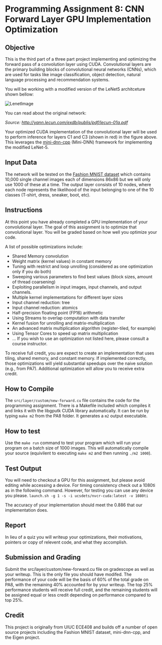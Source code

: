 
# Programming Assignment 8: CNN Forward Layer GPU Implementation Optimization

## Objective

This is the third part of a three part project implementing and optimizing the forward pass of a convolution layer using CUDA. Convolutional layers are the primary building blocks of convolutional neural networks (CNNs), which are used for tasks like image classification, object detection, natural language processing and recommendation systems. 

You will be working with a modified version of the LeNet5 architceture shown bellow:

![LenetImage](https://lh5.googleusercontent.com/84RlneM7JSDYDirUr_ceplL4G3-Peyq5dkLJTe2f-3Bj9KuWZjsH2A9Qq5PO5BRLrVfWGPnI3eQu8RkTPgyeUf9ZOWY9JbptVJy9LceAyHRn-O0kbzprx88yb82a5dnCR7EDP7n0)

You can read about the original network:

*Source: http://yann.lecun.com/exdb/publis/pdf/lecun-01a.pdf*

Your optimized CUDA implementation of the convolutional layer will be used to perform inference for layers C1 and C3 (shown in red) in the figure above. This leverages the [mini-dnn-cpp](https://github.com/iamhankai/mini-dnn-cpp) (Mini-DNN) framework for implementing the modified LeNet-5.

## Input Data

The network will be tested on the [Fashion MNIST dataset](https://github.com/zalandoresearch/fashion-mnist) which contains 10,000 single channel images each of dimensions 86x86 but we will only use 1000 of these at a time. The output layer consists of 10 nodes, where each node represents the likelihood of the input belonging to one of the 10 classes (T-shirt, dress, sneaker, boot, etc).

## Instructions

At this point you have already completed a GPU implementation of your convolutional layer. The goal of this assignment is to optimize that convolutional layer. You will be graded based on how well you optimize your code.

A list of possible optimizations include:
* Shared Memory convolution
* Weight matrix (kernel values) in constant memory
* Tuning with restrict and loop unrolling (considered as one optimization only if you do both)
* Sweeping various parameters to find best values (block sizes, amount of thread coarsening)
* Exploiting parallelism in input images, input channels, and output channels.
* Multiple kernel implementations for different layer sizes
* Input channel reduction: tree
* Input channel reduction: atomics
* Half-precision floating point (FP16) arithmetic
* Using Streams to overlap computation with data transfer
* Kernel fusion for unrolling and matrix-multiplication
* An advanced matrix multiplication algorithm (register-tiled, for example)
* Using Tensor Cores to speed up matrix multiplication
* ...
If you wish to use an optimization not listed here, please consult a course instructor.

To receive full credit, you are expect to create an implementation that uses tiling, shared memory, and constant memory. If implemented correctly, those optimizations will yield substantial speedups over the naive solution (e.g., from PA7). Additional optimization will allow you to receive extra credit. 

## How to Compile

The `src/layer/custom/new-forward.cu` file contains the code for the programming assignment. There is a Makefile included which compiles it and links it with the libgputk CUDA library automatically. It can be run by typing `make m2` from the PA8 folder. It generates a `m2` output executable.

## How to test

Use the `make run` command to test your program which will run your program on a batch size of 1000 images. This will automatically compile your source (equivilent to executing `make m2` and then running `./m2 1000`).

## Test Output 

You will need to checkout a GPU for this assignment, but please avoid editing while accessing a device. For timing consistency check out a 1080ti as in the following command. However, for testing you can use any device you please. 
`launch.sh -g 1 -s -i ucsdets/nvcr-cuda:latest -v 1080ti`

The accuracy of your implementation should meet the 0.886 that our implementation does.

## Report

In lieu of a quiz you will writeup your optimizations, their motivations, pointers or copy of relevent code, and what they accomplish.

## Submission and Grading

Submit the src/layer/custom/new-forward.cu file on gradescope as well as your writeup. This is the only file you should have modifed. The performance of your code will be the basis of 60% of the total grade on PA8, with the remaining 40% accounted for by your writeup. The top 25% performance students will receive full credit, and the remaining students will be assigned equal or less credit depending on performance compared to top 25%.  

## Credit

This project is originally from UIUC ECE408 and builds off a number of open source projects including the Fashion MNIST dataset, mini-dnn-cpp, and the Eigen project.
